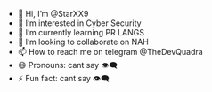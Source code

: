 - 👋 Hi, I’m @StarXX9
- 👀 I’m interested in Cyber Security
- 🌱 I’m currently learning PR LANGS
- 💞️ I’m looking to collaborate on NAH
- 📫 How to reach me on telegram @TheDevQuadra
- 😄 Pronouns: cant say 👁‍🗨
- ⚡ Fun fact: cant say 👁‍🗨

<!---
StarXX9/StarXX9 is a ✨ special ✨ repository because its `README.md` (this file) appears on your GitHub profile.
You can click the Preview link to take a look at your changes.
--->
